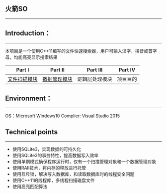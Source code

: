 


## 火箭SO
------
## Introduction：
----
本项目是一个使用C++11编写的文件快速搜索器，用户可输入汉字，拼音或首字母，均能高亮显示搜索结果

|Part I| Part II |Part III | Part IV|
|--|--|--|--|
| [文件扫描模块](https://github.com/Ran1366/-SO/blob/master/ScanManage.md) |  [数据管理模块](https://github.com/Ran1366/-SO/blob/master/DataManager.md)  |逻辑层处理模块 | 项目目的|

## Environment：
---
OS：Microsoft Windows10
Complier: Visual Studio 2015

## Technical points
---
 - 使用SQLite3，实现数据的可持久化
 - 使用SQLite3的事务特性，提高数据写入效率
 - 使用单例模式确保程序运行时，仅有一个扫描管理对象和一个数据管理对象
 - 使用RAII技术，将内存的释放进行托管
 - 使用互斥锁，解决写入数据库，和读取数据库时的线程安全问题
 - 使用C++11的线程库，多线程扫描磁盘文件
 - 使用高亮匹配算法
